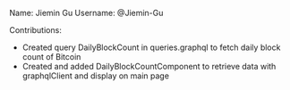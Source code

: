 Name: Jiemin Gu
Username: @Jiemin-Gu

Contributions:
* Created query DailyBlockCount in queries.graphql to fetch daily block count of Bitcoin
* Created and added DailyBlockCountComponent to retrieve data with graphqlClient and display on main page
